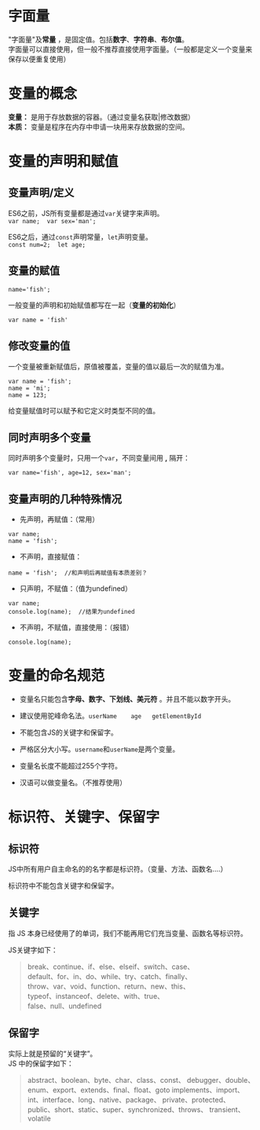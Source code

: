 # 字面量  
"字面量"及**常量** ，是固定值。包括**数字**、**字符串**、**布尔值**。  
字面量可以直接使用，但一般不推荐直接使用字面量。（一般都是定义一个变量来保存以便重复使用）  

# 变量的概念  
**变量：** 是用于存放数据的容器。（通过变量名获取|修改数据）  
**本质：** 变量是程序在内存中申请一块用来存放数据的空间。  

# 变量的声明和赋值  
## 变量声明/定义  
ES6之前，JS所有变量都是通过`var`关键字来声明。  
`var name;  var sex='man';`  

ES6之后，通过`const`声明常量，`let`声明变量。  
`const num=2;  let age;`  

## 变量的赋值  
`name='fish';`  

一般变量的声明和初始赋值都写在一起（**变量的初始化**）   

`var name = 'fish'`  

## 修改变量的值  
一个变量被重新赋值后，原值被覆盖，变量的值以最后一次的赋值为准。  
```
var name = 'fish';
name = 'mi';
name = 123;
```  
给变量赋值时可以赋予和它定义时类型不同的值。  

## 同时声明多个变量  
同时声明多个变量时，只用一个`var`，不同变量间用 **,** 隔开： 

`var name='fish', age=12, sex='man';`  

## 变量声明的几种特殊情况  
- 先声明，再赋值：（常用）  
```
var name;
name = 'fish';
```  
- 不声明，直接赋值：  
```
name = 'fish';  //和声明后再赋值有本质差别？
```  
- 只声明，不赋值：（值为undefined）  
```
var name;
console.log(name);  //结果为undefined 
```  
- 不声明，不赋值，直接使用：（报错）  
```
console.log(name);
```   

# 变量的命名规范  
- 变量名只能包含**字母、数字、下划线、美元符** 。并且不能以数字开头。  

- 建议使用驼峰命名法。`userName    age   getElementById`  

- 不能包含JS的关键字和保留字。  

- 严格区分大小写。`username`和`userName`是两个变量。  

- 变量名长度不能超过255个字符。  

- 汉语可以做变量名。（不推荐使用）  

# 标识符、关键字、保留字  
## 标识符  
JS中所有用户自主命名的的名字都是标识符。（变量、方法、函数名....）  

标识符中不能包含关键字和保留字。  

## 关键字  
指 JS 本身已经使用了的单词，我们不能再用它们充当变量、函数名等标识符。  

JS关键字如下：  
> break、continue、if、else、elseif、switch、case、  
default、for、in、do、while、try、catch、finally、   
throw、var、void、function、return、new、this、  
typeof、instanceof、delete、with、true、  
false、null、undefined  

## 保留字  
实际上就是预留的“关键字”。    
JS 中的保留字如下：  
> abstract、boolean、byte、char、class、const、
debugger、double、enum、export、extends、final、float、goto
implements、import、int、interface、long、native、package、
private、protected、public、short、static、super、synchronized、throws、
transient、volatile